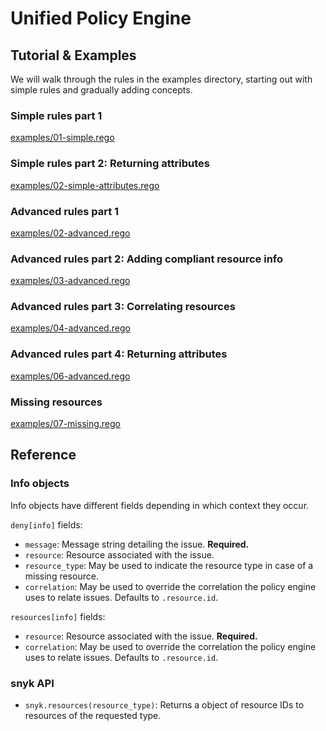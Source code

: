 # Unified Policy Engine

## Tutorial & Examples

We will walk through the rules in the examples directory, starting out with
simple rules and gradually adding concepts.

### Simple rules part 1

[examples/01-simple.rego](examples/01-simple.rego)

### Simple rules part 2: Returning attributes

[examples/02-simple-attributes.rego](examples/02-simple-attributes.rego)

### Advanced rules part 1

[examples/02-advanced.rego](examples/03-advanced.rego)

### Advanced rules part 2: Adding compliant resource info

[examples/03-advanced.rego](examples/04-advanced.rego)

### Advanced rules part 3: Correlating resources

[examples/04-advanced.rego](examples/05-advanced.rego)

### Advanced rules part 4: Returning attributes

[examples/06-advanced.rego](examples/06-advanced.rego)

### Missing resources

[examples/07-missing.rego](examples/07-missing.rego)

## Reference

### Info objects

Info objects have different fields depending in which context they occur.

`deny[info]` fields:

 -  `message`: Message string detailing the issue.  **Required.**
 -  `resource`: Resource associated with the issue.
 -  `resource_type`: May be used to indicate the resource type in case of a
    missing resource.
 -  `correlation`: May be used to override the correlation the policy engine
    uses to relate issues.  Defaults to `.resource.id`.

`resources[info]` fields:

 -  `resource`: Resource associated with the issue.  **Required.**
 -  `correlation`: May be used to override the correlation the policy engine
    uses to relate issues.  Defaults to `.resource.id`.

### snyk API

 -  `snyk.resources(resource_type)`:
    Returns a object of resource IDs to resources of the requested type.
